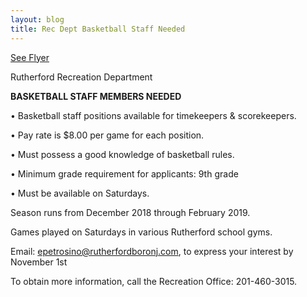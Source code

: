 ```yaml
---
layout: blog
title: Rec Dept Basketball Staff Needed
---
```



[See Flyer](https://storage.googleapis.com/static.rutherford-nj.com/recreation/posts/Rutherford_Rec%20Basketball%20Staff%20needed_2018%20(1).pdf)


Rutherford Recreation Department

**BASKETBALL STAFF MEMBERS NEEDED**

• Basketball staff positions available for timekeepers & scorekeepers. 

• Pay rate is $8.00 per game for each position. 

• Must possess a good knowledge of basketball rules. 

• Minimum grade requirement for applicants: 9th grade

• Must be available on Saturdays.

Season runs from December 2018 through February 2019.

Games played on Saturdays in various Rutherford school gyms.

Email: epetrosino@rutherfordboronj.com, to express your interest by November 1st

To obtain more information, call the Recreation Office: 201-460-3015. 
